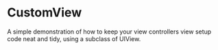 # CustomView

A simple demonstration of how to keep your view controllers view setup code neat and tidy, using a subclass of UIView.
